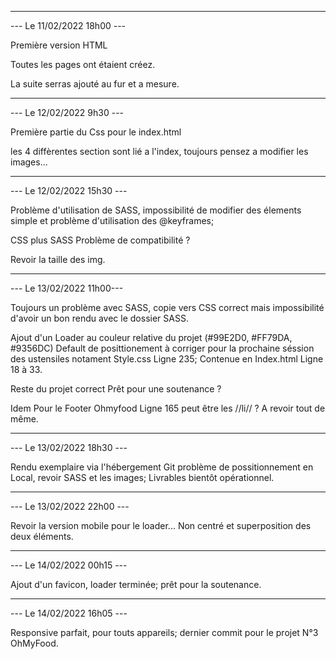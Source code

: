 ************************

--- Le 11/02/2022 18h00 ---

Première version HTML

Toutes les pages ont étaient créez.

La suite serras ajouté au fur et a mesure.

************************

--- Le 12/02/2022 9h30 ---

Première partie du Css pour le index.html

les 4 diffèrentes section sont lié a l'index, toujours pensez a modifier les images...

************************

--- Le 12/02/2022 15h30 ---

Problème d'utilisation de SASS, impossibilité de modifier des élements simple et problème d'utilisation des @keyframes;

CSS plus SASS Problème de compatibilité ?

Revoir la taille des img.

************************

--- Le 13/02/2022 11h00---

Toujours un problème avec SASS, copie vers CSS correct mais impossibilité d'avoir un bon rendu avec le dossier SASS.

Ajout d'un Loader au couleur relative du projet (#99E2D0, #FF79DA, #9356DC) Default de posittionement à corriger pour la prochaine séssion des ustensiles notament Style.css Ligne 235; Contenue en Index.html Ligne 18 à 33.

Reste du projet correct Prêt pour une soutenance ?

Idem Pour le Footer Ohmyfood Ligne 165 peut être les //li// ? A revoir tout de même.

************************

--- Le 13/02/2022 18h30 ---

Rendu exemplaire via l'hébergement Git problème de possitionnement en Local, revoir SASS et les images; Livrables bientôt opérationnel.

************************

--- Le 13/02/2022 22h00 ---

Revoir la version mobile pour le loader... Non centré et superposition des deux éléments.

************************

--- Le 14/02/2022 00h15 ---

Ajout d'un favicon, loader terminée; prêt pour la soutenance.

************************

--- Le 14/02/2022 16h05 ---

Responsive parfait, pour touts appareils; dernier commit pour le projet N°3 OhMyFood.
